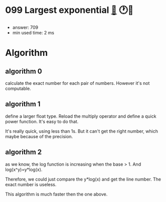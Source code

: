 099 Largest exponential [:link:](http://projecteuler.net/problem=99)  :clock1::thought_balloon:
========================

- answer: 709 
- min used time: 2 ms

Algorithm
=========

algorithm 0
-----------
calculate the exact number for each pair of numbers. However it's not computable.

algorithm 1
-----------
define a larger float type. Reload the multiply operator and define a quick power function. It's easy to do that.

It's really quick, using less than 1s. But it can't get the right number, which maybe because of the precision.

algorithm 2
-----------
as we know, the log function is increasing when the base > 1. And log(x^y)=y*log(x).

Therefore, we could just compare the y*log(x) and get the line number. The exact number is useless.

This algorithm is much faster then the one above.

